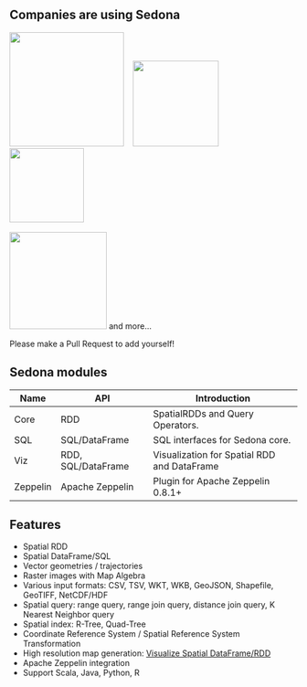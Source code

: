 ## Companies are using Sedona 

[<img src="https://www.dataiku.com/static/img/partners/LOGO-Blue-DME-PNG-3.png" width="200">](https://www.bluedme.com/) &nbsp;&nbsp; 
[<img src="https://images.ukfast.co.uk/comms/news/businesscloud/photos/14-08-2018/gyana.jpg" width="150">](https://www.gyana.co.uk/) &nbsp;&nbsp; 
[<img src="https://149448277.v2.pressablecdn.com/wp-content/uploads/2021/03/guy-carpenter-logo-1.png" width="130">](https://guycarp.com/) &nbsp;&nbsp; 


[<img src="../../image/meituan-bike.png" width="170">](http://t8.pub) and more...

Please make a Pull Request to add yourself!

## Sedona modules

| Name  |  API |  Introduction|
|---|---|---|
|Core  | RDD  | SpatialRDDs and Query Operators. |
|SQL  | SQL/DataFrame  |SQL interfaces for Sedona core.|
|Viz |  RDD, SQL/DataFrame | Visualization for Spatial RDD and DataFrame|
|Zeppelin |  Apache Zeppelin | Plugin for Apache Zeppelin 0.8.1+|

## Features

* Spatial RDD
* Spatial DataFrame/SQL
* Vector geometries / trajectories
* Raster images with Map Algebra
* Various input formats: CSV, TSV, WKT, WKB, GeoJSON, Shapefile, GeoTIFF, NetCDF/HDF
* Spatial query: range query, range join query, distance join query, K Nearest Neighbor query
* Spatial index: R-Tree, Quad-Tree
* Coordinate Reference System / Spatial Reference System Transformation
* High resolution map generation: [Visualize Spatial DataFrame/RDD](../../tutorial/viz)
* Apache Zeppelin integration
* Support Scala, Java, Python, R
